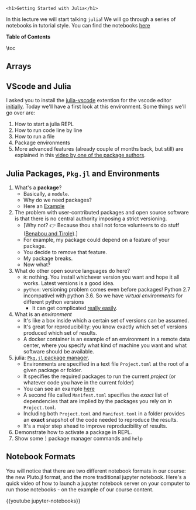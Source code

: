 
~~~
<h1>Getting Started with Julia</h1>
~~~

In this lecture we will start talking `julia`! We will go through a series of notebooks in tutorial style. You can find the notebooks [here](https://github.com/floswald/NumericalMethods/tree/master/lecture_notebooks/week2)

**Table of Contents**

\toc


## Arrays

## VScode and Julia

I asked you to install the [julia-vscode](https://www.julia-vscode.org) extention for the vscode editor [initially](../#prerequisites). Today we'll have a first look at this environment. Some things we'll go over are:

1. How to start a julia REPL
1. How to run code line by line
1. How to run a file
1. Package environments
1. More advanced features (already couple of months back, but still) are explained in this [video by one of the package authors](https://youtu.be/IdhnP00Y1Ks).

## Julia Packages, `Pkg.jl` and Environments

1. What's a **package**?
    * Basically, a `module`. 
    * Why do we need packages?
    * Here an [Example](https://github.com/JuliaLang/Example.jl)
2. The problem with user-contributed packages and open source software is that there is no central authority imposing a strict versioning. 
    * [Why not? 👉 Because thou shall not force volunteers to do stuff ([Benabou and Tirole](https://academic.oup.com/restud/article-abstract/70/3/489/1571401)).] 
    * For example, my package could depend on a feature of your package. 
    * You decide to remove that feature.
    * My package breaks.
    * Now what?
3. What do other open source languages do here?
    * `R`: nothing. You install whichever version you want and hope it all works. Latest versions is a good idea.
    * `python`: versioning problem comes even before packages! Python 2.7 incompativel with python 3.6. So we have *virtual environments* for different python versions
        * It can get complicated [really easily](https://github.com/econ-ark/KrusellSmith/issues/3).
4. What is an _environment_
    * It's like a box inside which a certain set of versions can be assumed.
    * It's great for reproducibility: you know exactly which set of versions produced which set of results.
    * A docker container is an example of an environment in a remote data center, where you specify what kind of machine you want and what software should be available.
5. julia: [`Pkg.jl` package manager](https://julialang.github.io/Pkg.jl/v1/). 
    * Environments are specified in a text file `Project.toml` at the root of a given package or folder.
    * It specifies the required packages to run the current *project* (or whatever code you have in the current folder)
    * You can see an example [here](https://github.com/floswald/NumericalMethods/tree/master/lecture_notebooks/week2/Project.toml)
    * A second file called `Manifest.toml` specifies the *exact* list of dependencies that are implied by the packages you rely on in `Project.toml`. 
    * Including both `Project.toml` and `Manifest.toml` in a folder provides an **exact** snapshot of the code needed to reproduce the results.
    * It's a major step ahead to improve reproducibility of results.
6. Demonstrate how to activate a package in REPL.
7. Show some `]` package manager commands and `help`


## Notebook Formats

You will notice that there are two different notebook formats in our course: the new Pluto.jl format, and the more traditional jupyter notebook. Here's a quick video of how to launch a jupyter notebook server on your computer to run those notebooks - on the example of our course content.

{{youtube jupyter-notebooks}}